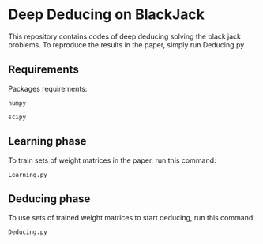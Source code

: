 # Deep Deducing on BlackJack

This repository contains codes of deep deducing solving the black jack problems. To reproduce the results in the paper, simply run Deducing.py


## Requirements

Packages requirements:

```
numpy
```


```
scipy
```

## Learning phase
To train sets of weight matrices in the paper, run this command:

```
Learning.py            
```


## Deducing phase
To use sets of trained weight matrices to start deducing, run this command:

```
Deducing.py              
```
